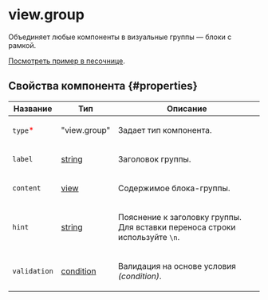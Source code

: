# view.group

Объединяет любые компоненты в визуальные группы — блоки с рамкой.

[Посмотреть пример в песочнице](https://clck.ru/QRZF6).

## Свойства компонента {#properties}

| Название                                 | Тип                                                                                    | Описание                                                                           |
| ---------------------------------------- | -------------------------------------------------------------------------------------- | ---------------------------------------------------------------------------------- |
| `type`<span style="color: red">\*</span> | "view.group"                                                                           | <p>Задает тип компонента.</p>                                                      |
| `label`                                  | <a class="xref popup-link" href="../concepts/types.dita#types/string">string</a>       | <p>Заголовок группы.</p>                                                           |
| `content`                                | <a class="xref popup-link" href="../concepts/types.dita#types/view">view</a>           | <p>Содержимое блока-группы.</p>                                                    |
| `hint`                                   | <a class="xref popup-link" href="../concepts/types.dita#types/string">string</a>       | <p>Пояснение к заголовку группы. Для вставки переноса строки используйте `\n`.</p> |
| `validation`                             | <a class="xref popup-link" href="../concepts/types.dita#types/condition">condition</a> | <p>Валидация на основе условия <em>(condition)</em>.</p>                           |
